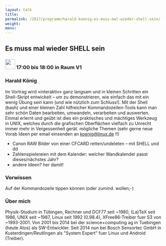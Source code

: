 ```yaml
---
layout: talk
title:
permalink: /2017/programm/harald-koenig-es-muss-mal-wieder-shell-sein/
weight:
menu:
---
```

## Es muss mal wieder SHELL sein

### <img height = "32" src="../../../images/talk.svg"> 17:00 bis 18:00 in Raum V1

### Harald König

Im Vortrag wird «interaktiv» ganz langsam und in kleinen Schritten ein Shell-Skript entwickelt – um zu demonstrieren, wie einfach das mit ein wenig Übung sein kann (und wie nützlich zum Schluss!). Mit der Shell (bash) und einer kleinen Zahl hilfreicher Kommandozeilen-Tools kann man sehr schön Daten bearbeiten, umwandeln, verarbeiten und auswerten. Einmal erlernt und geübt ist dies ein praktisches und mächtiges Werkzeug in UNIX, welches durch die grafischen Oberflächen vielfach zu Unrecht immer mehr in Vergessenheit gerät.  mögliche Themen  (sehr gerne neue Vorab Ideen per email einsenden an koenig@linux.de !!)
* Canon RAW Bilder von einer CFCARD retten/undeleten – mit SHELL und dd
* Zahlenspielereien mit dem Kalender: welcher Wandkalender passt dieses/nächstes Jahr?
* andere Ideen? her damit! 

### Vorwissen

Auf der Kommandozeile tippen können (oder zumind. wollen;-)

### Über mich

Physik-Studium in Tübingen, Rechner und DCF77 seit ~1980, (La)TeX seit 1986, UNIX seit ~1987, Linux seit 1992 (0.98.4), XFree86-Treiber fuer S3 von ~1993-2001. Von 2001 bis 2014 bei der science+computing ag in Tuebingen (heute Atos) als SW-Entwickler. Seit 2014 nun bei Bosch Sensortec GmbH in Kusterdingen/Reutlingen als "System Expert" fuer Linux und Android (Treiber).


